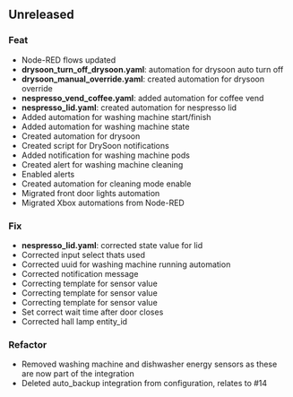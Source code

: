## Unreleased

### Feat

- Node-RED flows updated
- **drysoon_turn_off_drysoon.yaml**: automation for drysoon auto turn off
- **drysoon_manual_override.yaml**: created automation for drysoon override
- **nespresso_vend_coffee.yaml**: added automation for coffee vend
- **nespresso_lid.yaml**: created automation for nespresso lid
- Added automation for washing machine start/finish
- Added automation for washing machine state
- Created automation for drysoon
- Created script for DrySoon notifications
- Added notification for washing machine pods
- Created alert for washing machine cleaning
- Enabled alerts
- Created automation for cleaning mode enable
- Migrated front door lights automation
- Migrated Xbox automations from Node-RED

### Fix

- **nespresso_lid.yaml**: corrected state value for lid
- Corrected input select thats used
- Corrected uuid for washing machine running automation
- Corrected notification message
- Correcting template for sensor value
- Correcting template for sensor value
- Correcting template for sensor value
- Set correct wait time after door closes
- Corrected hall lamp entity_id

### Refactor

- Removed washing machine and dishwasher energy sensors as these are now part of the integration
- Deleted auto_backup integration from configuration, relates to #14
